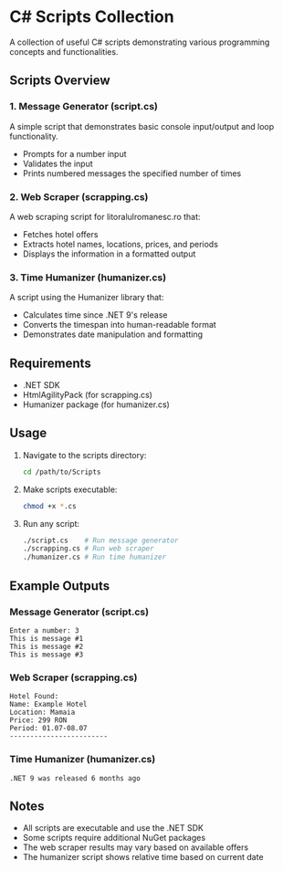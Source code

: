 # C# Scripts Collection

A collection of useful C# scripts demonstrating various programming concepts and functionalities.

## Scripts Overview

### 1. Message Generator (script.cs)
A simple script that demonstrates basic console input/output and loop functionality.
- Prompts for a number input
- Validates the input
- Prints numbered messages the specified number of times

### 2. Web Scraper (scrapping.cs)
A web scraping script for litoralulromanesc.ro that:
- Fetches hotel offers
- Extracts hotel names, locations, prices, and periods
- Displays the information in a formatted output

### 3. Time Humanizer (humanizer.cs)
A script using the Humanizer library that:
- Calculates time since .NET 9's release
- Converts the timespan into human-readable format
- Demonstrates date manipulation and formatting

## Requirements

- .NET SDK
- HtmlAgilityPack (for scrapping.cs)
- Humanizer package (for humanizer.cs)

## Usage

1. Navigate to the scripts directory:
   ```bash
   cd /path/to/Scripts
   ```

2. Make scripts executable:
   ```bash
   chmod +x *.cs
   ```

3. Run any script:
   ```bash
   ./script.cs    # Run message generator
   ./scrapping.cs # Run web scraper
   ./humanizer.cs # Run time humanizer
   ```

## Example Outputs

### Message Generator (script.cs)
```
Enter a number: 3
This is message #1
This is message #2
This is message #3
```

### Web Scraper (scrapping.cs)
```
Hotel Found:
Name: Example Hotel
Location: Mamaia
Price: 299 RON
Period: 01.07-08.07
------------------------
```

### Time Humanizer (humanizer.cs)
```
.NET 9 was released 6 months ago
```

## Notes

- All scripts are executable and use the .NET SDK
- Some scripts require additional NuGet packages
- The web scraper results may vary based on available offers
- The humanizer script shows relative time based on current date
